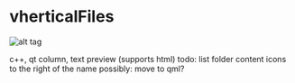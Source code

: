 # vherticalFiles
![alt tag](http://i.imgur.com/o2Db6Pv.png)

c++, qt column, text preview (supports html)
todo: list folder content icons to the right of the name
possibly: move to qml?
